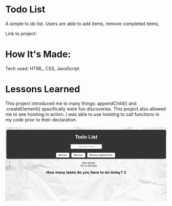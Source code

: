 # Todo List
A simple to do list. Users are able to add items, remove completed items, 

Link to project:

# How It's Made:
Tech used: HTML, CSS, JavaScript

# Lessons Learned
This project introduced me to many things: appendChild() and .createElement() specifically were fun discoveries. This project also allowed me to see hoisting in action. I was able to use hoisting to call functions in my code prior to their declaration. 

<img src="todo-list-project-screenshot.JPG">